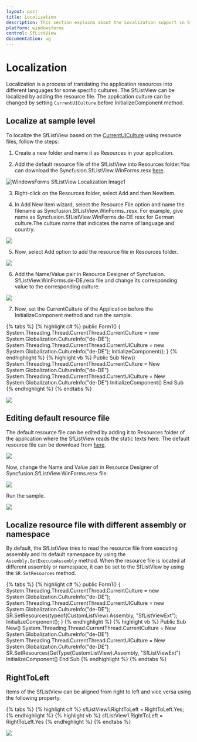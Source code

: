 ```yaml
---
layout: post
title: Localization
description: This section explains about the Localization support in SfListView.
platform: windowsforms
control: SfListView
documentation: ug
---
```


# Localization           
Localization is a process of translating the application resources into different languages for some specific cultures. The SfListView can be localized by adding the resource file. The application culture can be changed by setting `CurrentUICulture` before InitializeComponent method.

## Localize at sample level
To localize the SfListView based on the  [CurrentUICulture](https://msdn.microsoft.com/en-us/library/system.globalization.cultureinfo.currentuiculture(v=vs.110).aspx) using resource files, follow the steps:

1) Create a new folder and name it as Resources in your application.

2) Add the default resource file of the SfListView into Resources folder.You can download the Syncfusion.SfListView.WinForms.resx [here](http://www.syncfusion.com/downloads/support/directtrac/general/ze/ResourceFile1283641291).

![WindowsForms SfListView Localization Image1](Localization_images/Localization_img1.png)
                     
3) Right-click on the Resources folder, select Add and then NewItem.

4) In Add New Item wizard, select the Resource File option and name the filename as Syncfusion.SfListView.WinForms.<culture name>.resx. For example, give name as Syncfusion.SfListView.WinForms.de-DE.resx for German culture.The culture name that indicates the name of language and country.

![](Localization_images/Localization_img2.png)	 

5) Now, select Add option to add the resource file in Resources folder.

![](Localization_images/Localization_img3.png)

6) Add the Name/Value pair in Resource Designer of Syncfusion. SfListView.WinForms.de-DE.resx file and change its corresponding value to the corresponding culture.
 
 ![](Localization_images/Localization_img4.png)
 
7) Now, set the CurrentCulture of the Application before the InitializeComponent method and run the sample.

{% tabs %}
{% highlight c# %}
public Form1()
{
 System.Threading.Thread.CurrentThread.CurrentCulture = new System.Globalization.CultureInfo("de-DE"); 
 System.Threading.Thread.CurrentThread.CurrentUICulture = new System.Globalization.CultureInfo("de-DE"); 
 InitializeComponent();
}
{% endhighlight %}
{% highlight vb %}
Public Sub New()
 System.Threading.Thread.CurrentThread.CurrentCulture = New System.Globalization.CultureInfo("de-DE")
 System.Threading.Thread.CurrentThread.CurrentUICulture = New System.Globalization.CultureInfo("de-DE")
 InitializeComponent()
End Sub
{% endhighlight %}
{% endtabs %}
 
![](Localization_images/Localization_img5.png)
 
## Editing default resource file
The default resource file can be edited by adding it to Resources folder of the application where the SfListView reads the static texts here.
The default resource file can be download from [here](http://www.syncfusion.com/downloads/support/directtrac/general/ze/ResourceFile1283641291).

![](Localization_images/Localization_img6.png)

Now, change the Name and Value pair in Resource Designer of Syncfusion.SfListView.WinForms.resx file.

![](Localization_images/Localization_img7.png)

Run the sample.

![](Localization_images/Localization_img8.png) 
 
## Localize resource file with different assembly or namespace
By default, the SfListView tries to read the resource file from executing assembly and its default namespace by using the `Assembly.GetExecuteAssembly` method. When the resource file is located at different assembly or namespace, it can be set to the SfListView by using the `SR.SetResources` method.

{% tabs %}
{% highlight c# %}
public Form1()
{
  System.Threading.Thread.CurrentThread.CurrentCulture = new System.Globalization.CultureInfo("de-DE");
  System.Threading.Thread.CurrentThread.CurrentUICulture = new System.Globalization.CultureInfo("de-DE");
  SR.SetResources(typeof(CustomListView).Assembly, "SfListViewExt");
  InitializeComponent();
}
{% endhighlight %}
{% highlight vb %}
Public Sub New()
  System.Threading.Thread.CurrentThread.CurrentCulture = New System.Globalization.CultureInfo("de-DE")
  System.Threading.Thread.CurrentThread.CurrentUICulture = New System.Globalization.CultureInfo("de-DE")
  SR.SetResources(GetType(CustomListView).Assembly, "SfListViewExt")
  InitializeComponent()
End Sub
{% endhighlight %}
{% endtabs %}

## RightToLeft
Items of the SfListView can be aligned from right to left and vice versa using the following property.

{% tabs %}
{% highlight c# %}
sfListView1.RightToLeft = RightToLeft.Yes;
{% endhighlight %}
{% highlight vb %}
sfListView1.RightToLeft = RightToLeft.Yes
{% endhighlight %}
{% endtabs %}

![](Localization_images/Localization_img9.png)